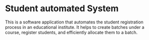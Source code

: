 # Student automated System

This is a software application that automates the student registration process in an educational institute. It helps to create batches under a course, register students, and efficiently allocate them to a batch.
